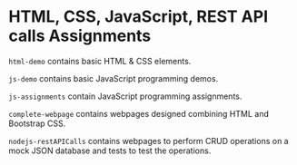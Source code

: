 # HTML, CSS, JavaScript, REST API calls Assignments

`html-demo` contains basic HTML & CSS elements.

`js-demo` contains basic JavaScript programming demos.

`js-assignments` contain JavaScript programming assignments.

`complete-webpage` contains webpages designed combining HTML and Bootstrap CSS.

`nodejs-restAPICalls` contains webpages to perform CRUD operations on a mock JSON database and tests to test the operations.
